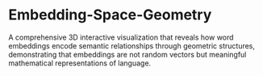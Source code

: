 # Embedding-Space-Geometry
A comprehensive 3D interactive visualization that reveals how word embeddings encode semantic relationships through geometric structures, demonstrating that embeddings are not random vectors but meaningful mathematical representations of language.
